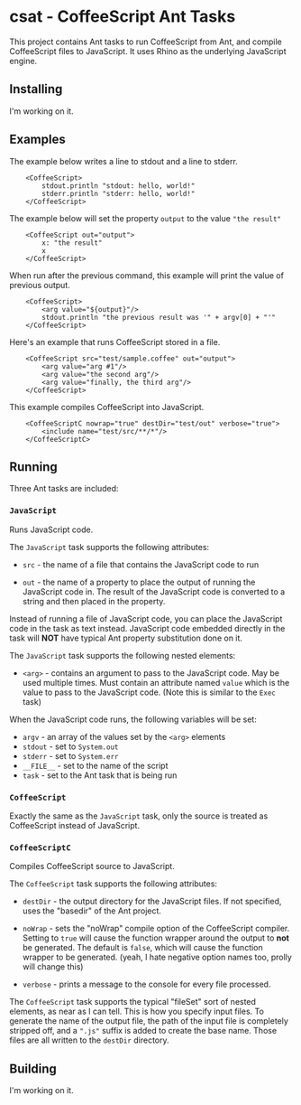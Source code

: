csat - CoffeeScript Ant Tasks
=============================

This project contains Ant tasks to run CoffeeScript from 
Ant, and compile CoffeeScript files to JavaScript.  It uses
Rhino as the underlying JavaScript engine.

Installing
----------

I'm working on it.


Examples
----------

The example below writes a line to stdout and a line to stderr.

        <CoffeeScript>
            stdout.println "stdout: hello, world!"
            stderr.println "stderr: hello, world!"
        </CoffeeScript>

The example below will set the property `output` to the
value `"the result"`

        <CoffeeScript out="output">
            x: "the result"
            x
        </CoffeeScript>
        

When run after the previous command, this example will
print the value of previous output.

        <CoffeeScript>
            <arg value="${output}"/>
            stdout.println "the previous result was '" + argv[0] + "'"
        </CoffeeScript>


Here's an example that runs CoffeeScript stored in a file.

        <CoffeeScript src="test/sample.coffee" out="output">
            <arg value="arg #1"/>
            <arg value="the second arg"/>
            <arg value="finally, the third arg"/>
        </CoffeeScript>

This example compiles CoffeeScript into JavaScript.

        <CoffeeScriptC nowrap="true" destDir="test/out" verbose="true">
            <include name="test/src/**/*"/>
        </CoffeeScriptC>


Running
----------

Three Ant tasks are included:

### `JavaScript` ###

Runs JavaScript code.

The `JavaScript` task supports the following attributes:

* `src` - the name of a file that contains the JavaScript code
to run

* `out` - the name of a property to place the output of running
the JavaScript code in.  The result of the JavaScript code is
converted to a string and then placed in the property.

Instead of running a file of JavaScript code, you can place the
JavaScript code in the task as text instead.  JavaScript code
embedded directly in the task will **NOT** have typical Ant property
substitution done on it.

The `JavaScript` task supports the following nested elements:

* `<arg>` - contains an argument to pass to the JavaScript
code.  May be used multiple times.  Must contain an attribute
named `value` which is the value to pass to the JavaScript code.
(Note this is similar to the `Exec` task)

When the JavaScript code runs, the following variables will be
set:

* `argv` - an array of the values set by the `<arg>` elements
* `stdout` - set to `System.out`
* `stderr` - set to `System.err`
* `__FILE__` - set to the name of the script
* `task` - set to the Ant task that is being run

### `CoffeeScript` ###

Exactly the same as the `JavaScript` task, only the source is
treated as CoffeeScript instead of JavaScript.

### `CoffeeScriptC` ###

Compiles CoffeeScript source to JavaScript.

The `CoffeeScript` task supports the following attributes:

* `destDir` - the output directory for the JavaScript files.
If not specified, uses the "basedir" of the Ant project.

* `noWrap` - sets the "noWrap" compile option of the CoffeeScript
compiler.  Setting to `true` will cause the function wrapper
around the output to **not** be generated.  The default is `false`,
which will cause the function wrapper to be generated.
(yeah, I hate negative option names too, prolly will change this)

* `verbose` - prints a message to the console for every file processed.

The `CoffeeScript` task supports the typical "fileSet" sort of
nested elements, as near as I can tell.  This is how you specify
input files.  To generate the name of the output file, the path
of the input file is completely stripped off, and a `".js"` suffix
is added to create the base name.  Those files are all written 
to the `destDir` directory.


Building
----------

I'm working on it.

